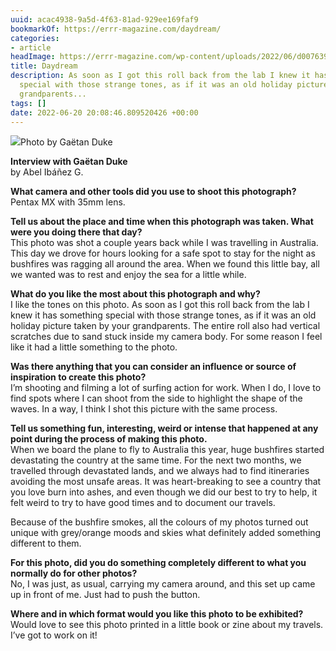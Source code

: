 ```yaml
---
uuid: acac4938-9a5d-4f63-81ad-929ee169faf9
bookmarkOf: https://errr-magazine.com/daydream/
categories:
- article
headImage: https://errr-magazine.com/wp-content/uploads/2022/06/d007639-r1-12-25-gaetan-duque-scaled.jpg
title: Daydream
description: As soon as I got this roll back from the lab I knew it has something
  special with those strange tones, as if it was an old holiday picture taken by your
  grandparents...
tags: []
date: 2022-06-20 20:08:46.809520426 +00:00
---
```


![](https://errr-magazine.com/wp-content/uploads/2022/06/d007639-r1-12-25-gaetan-duque-660x976.jpg)Photo by Gaëtan Duke

**Interview with Gaëtan Duke**  
by Abel Ibáñez G.

**What camera and other tools did you use to shoot this photograph?**  
Pentax MX with 35mm lens.

**Tell us about the place and time when this photograph was taken. What were you doing there that day?**  
This photo was shot a couple years back while I was travelling in Australia. This day we drove for hours looking for a safe spot to stay for the night as bushfires was ragging all around the area. When we found this little bay, all we wanted was to rest and enjoy the sea for a little while.

**What do you like the most about this photograph and why?**  
I like the tones on this photo. As soon as I got this roll back from the lab I knew it has something special with those strange tones, as if it was an old holiday picture taken by your grandparents. The entire roll also had vertical scratches due to sand stuck inside my camera body. For some reason I feel like it had a little something to the photo.

**Was there anything that you can consider an influence or source of inspiration to create this photo?**  
I’m shooting and filming a lot of surfing action for work. When I do, I love to find spots where I can shoot from the side to highlight the shape of the waves. In a way, I think I shot this picture with the same process.

**Tell us something fun, interesting, weird or intense that happened at any point during the process of making this photo.**  
When we board the plane to fly to Australia this year, huge bushfires started devastating the country at the same time. For the next two months, we travelled through devastated lands, and we always had to find itineraries avoiding the most unsafe areas. It was heart-breaking to see a country that you love burn into ashes, and even though we did our best to try to help, it felt weird to try to have good times and to document our travels.

Because of the bushfire smokes, all the colours of my photos turned out unique with grey/orange moods and skies what definitely added something different to them.

**For this photo, did you do something completely different to what you normally do for other photos?**  
No, I was just, as usual, carrying my camera around, and this set up came up in front of me. Just had to push the button.

**Where and in which format would you like this photo to be exhibited?**  
Would love to see this photo printed in a little book or zine about my travels. I’ve got to work on it!